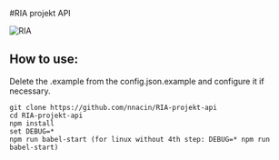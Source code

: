 #RIA projekt API

![RIA](http://www.riteh.uniri.hr/static/dkms/img/logo-st-bluehalo.hr.png)

## How to use:
Delete the .example from the config.json.example and configure it if necessary.

```
git clone https://github.com/nnacin/RIA-projekt-api
cd RIA-projekt-api
npm install
set DEBUG=*
npm run babel-start (for linux without 4th step: DEBUG=* npm run babel-start)
```
